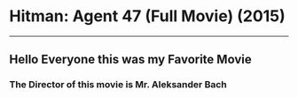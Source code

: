 # Hitman: Agent 47 (Full Movie) (2015)
---
Hello Everyone this was my Favorite Movie
---
### The Director of this movie is Mr. Aleksander Bach

